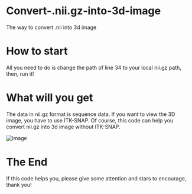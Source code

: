 # Convert-.nii.gz-into-3d-image
The way to convert .nii into 3d image
# How to start
All you need to do is change the path of line 34 to your local nii.gz path, then, run it!
# What will you get
The data in nii.gz format is sequence data. If you want to view the 3D image, you have to use ITK-SNAP. Of course, this code can help you convert nii.gz into 3d image without ITK-SNAP.

![image](https://user-images.githubusercontent.com/108665852/215773780-6af01fcd-1152-48dd-87f6-20da5a0b118d.png)
# The End
If this code helps you, please give some attention and stars to encourage, thank you!
